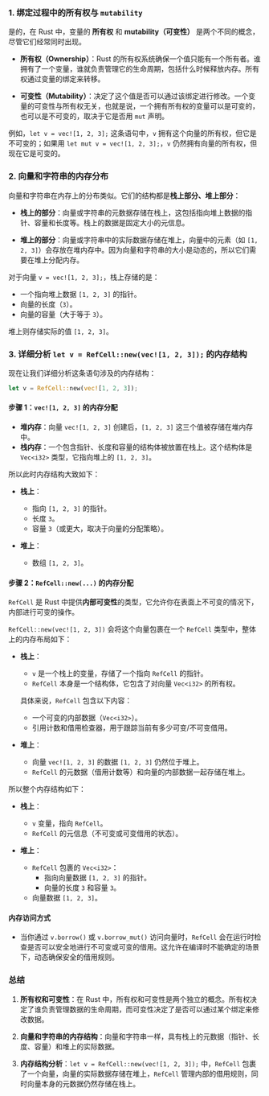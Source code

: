 ### 1. 绑定过程中的所有权与 `mutability`

是的，在 Rust 中，变量的 **所有权** 和 **mutability（可变性）** 是两个不同的概念，尽管它们经常同时出现。

- **所有权（Ownership）**：Rust 的所有权系统确保一个值只能有一个所有者。谁拥有了一个变量，谁就负责管理它的生命周期，包括什么时候释放内存。所有权通过变量的绑定来转移。
  
- **可变性（Mutability）**：决定了这个值是否可以通过该绑定进行修改。一个变量的可变性与所有权无关，也就是说，一个拥有所有权的变量可以是可变的，也可以是不可变的，取决于它是否用 `mut` 声明。

例如，`let v = vec![1, 2, 3];` 这条语句中，`v` 拥有这个向量的所有权，但它是不可变的；如果用 `let mut v = vec![1, 2, 3];`，`v` 仍然拥有向量的所有权，但现在它是可变的。

### 2. 向量和字符串的内存分布

向量和字符串在内存上的分布类似。它们的结构都是**栈上部分、堆上部分**：

- **栈上的部分**：向量或字符串的元数据存储在栈上，这包括指向堆上数据的指针、容量和长度等。栈上的数据是固定大小的元信息。
  
- **堆上的部分**：向量或字符串中的实际数据存储在堆上，向量中的元素（如 `[1, 2, 3]`）会存放在堆内存中。因为向量和字符串的大小是动态的，所以它们需要在堆上分配内存。

对于向量 `v = vec![1, 2, 3];`，栈上存储的是：
- 一个指向堆上数据 `[1, 2, 3]` 的指针。
- 向量的长度（`3`）。
- 向量的容量（大于等于 `3`）。

堆上则存储实际的值 `[1, 2, 3]`。

### 3. 详细分析 `let v = RefCell::new(vec![1, 2, 3]);` 的内存结构

现在让我们详细分析这条语句涉及的内存结构：

```rust
let v = RefCell::new(vec![1, 2, 3]);
```

#### 步骤 1：`vec![1, 2, 3]` 的内存分配

- **堆内存**：向量 `vec![1, 2, 3]` 创建后，`[1, 2, 3]` 这三个值被存储在堆内存中。
- **栈内存**：一个包含指针、长度和容量的结构体被放置在栈上。这个结构体是 `Vec<i32>` 类型，它指向堆上的 `[1, 2, 3]`。

所以此时内存结构大致如下：

- **栈上**：
  - 指向 `[1, 2, 3]` 的指针。
  - 长度 `3`。
  - 容量 `3`（或更大，取决于向量的分配策略）。

- **堆上**：
  - 数组 `[1, 2, 3]`。

#### 步骤 2：`RefCell::new(...)` 的内存分配

`RefCell` 是 Rust 中提供**内部可变性**的类型，它允许你在表面上不可变的情况下，内部进行可变的操作。

`RefCell::new(vec![1, 2, 3])` 会将这个向量包裹在一个 `RefCell` 类型中，整体上的内存布局如下：

- **栈上**：
  - `v` 是一个栈上的变量，存储了一个指向 `RefCell` 的指针。
  - `RefCell` 本身是一个结构体，它包含了对向量 `Vec<i32>` 的所有权。
  
  具体来说，`RefCell` 包含以下内容：
  - 一个可变的内部数据（`Vec<i32>`）。
  - 引用计数和借用检查器，用于跟踪当前有多少可变/不可变借用。

- **堆上**：
  - 向量 `vec![1, 2, 3]` 的数据 `[1, 2, 3]` 仍然位于堆上。
  - `RefCell` 的元数据（借用计数等）和向量的内部数据一起存储在堆上。

所以整个内存结构如下：

- **栈上**：
  - `v` 变量，指向 `RefCell`。
  - `RefCell` 的元信息（不可变或可变借用的状态）。
  
- **堆上**：
  - `RefCell` 包裹的 `Vec<i32>`：
    - 指向向量数据 `[1, 2, 3]` 的指针。
    - 向量的长度 `3` 和容量 `3`。
  - 向量数据 `[1, 2, 3]`。

#### 内存访问方式

- 当你通过 `v.borrow()` 或 `v.borrow_mut()` 访问向量时，`RefCell` 会在运行时检查是否可以安全地进行不可变或可变的借用。这允许在编译时不能确定的场景下，动态确保安全的借用规则。

### 总结

1. **所有权和可变性**：在 Rust 中，所有权和可变性是两个独立的概念。所有权决定了谁负责管理数据的生命周期，而可变性决定了是否可以通过某个绑定来修改数据。
  
2. **向量和字符串的内存结构**：向量和字符串一样，具有栈上的元数据（指针、长度、容量）和堆上的实际数据。

3. **内存结构分析**：`let v = RefCell::new(vec![1, 2, 3]);` 中，`RefCell` 包裹了一个向量，向量的实际数据存储在堆上，`RefCell` 管理内部的借用规则，同时向量本身的元数据仍然存储在栈上。

